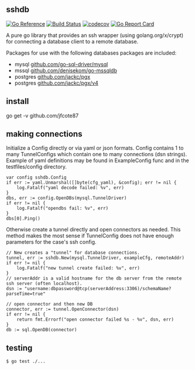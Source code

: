 ## sshdb

[![Go Reference](https://pkg.go.dev/badge/github.com/jfcote87/sshdb.svg)](https://pkg.go.dev/github.com/jfcote87/sshdb) [![Build Status](https://app.travis-ci.com/jfcote87/sshdb.svg?branch=main)](https://app.travis-ci.com/jfcote87/sshdb) [![codecov](https://codecov.io/gh/jfcote87/sshdb/branch/main/graph/badge.svg?token=6WUH2GPZ0T)](https://codecov.io/gh/jfcote87/sshdb) [![Go Report Card](https://goreportcard.com/badge/github.com/jfcote87/sshdb)](https://goreportcard.com/report/github.com/jfcote87/sshdb)


A pure go library that provides an ssh wrapper (using golang.org/x/crypt) for connecting a database client to a remote database. 

Packages for use with the following databases packages are included:

- mysql [github.com/go-sql-driver/mysql](https://pkg.go.dev/github.com/go-sql-driver/mysql)
- mssql [github.com/denisekom/go-mssqldb](https://pkg.go.dev/github.com/denisenkom/go-mssqldb)
- postgres [github.com/jackc/pgx](https://pkg.go.dev/github.com/jackc/pgx)
- postgres [github.com/jackc/pgx/v4](https://pkg.go.dev/github.com/jackc/pgx/v4)

## install

go get -v github.com/jfcote87

## making connections

Initialize a Config directly or via yaml or json formats.  Config contains 1 to many
TunnelConfigs which contain one to many connections (dsn strings).  Example of yaml
definitions may be found in ExampleConfig func and in the testfiles/config directory.

	var config sshdb.Config
	if err := yaml.Unmarshal([]byte(cfg_yaml), &config); err != nil {
		log.Fatalf("yaml decode failed: %v", err)
	}
	dbs, err := config.OpenDBs(mysql.TunnelDriver)
	if err != nil {
		log.Fatalf("opendbs fail: %v", err)
	}
	dbs[0].Ping()


Otherwise create a tunnel directly and open connectors as needed.  This method
makes the most sense if TunnelConfig does not have enough parameters for
the case's ssh config.

	// New creates a "tunnel" for database connections.
	tunnel, err := sshdb.New(mysql.TunnelDriver, exampleCfg, remoteAddr)
	if err != nil {
		log.Fatalf("new tunnel create failed: %v", err)
	}
    // serverAddr is a valid hostname for the db server from the remote ssh server (often localhost).
	dsn := "username:dbpassword@tcp(serverAddress:3306)/schemaName?parseTime=true"

	// open connector and then new DB
	connector, err := tunnel.OpenConnector(dsn)
	if err != nil {
		return fmt.Errorf("open connector failed %s - %v", dsn, err)
	}
	db := sql.OpenDB(connector)

## testing

    $ go test ./...






